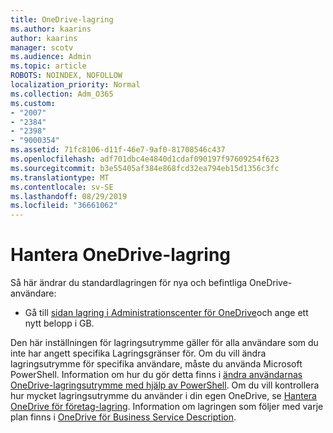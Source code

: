```yaml
---
title: OneDrive-lagring
ms.author: kaarins
author: kaarins
manager: scotv
ms.audience: Admin
ms.topic: article
ROBOTS: NOINDEX, NOFOLLOW
localization_priority: Normal
ms.collection: Adm_O365
ms.custom:
- "2007"
- "2384"
- "2398"
- "9000354"
ms.assetid: 71fc8106-d11f-46e7-9af0-81708546c437
ms.openlocfilehash: adf701dbc4e4840d1cdaf090197f97609254f623
ms.sourcegitcommit: b3e55405af384e868fcd32ea794eb15d1356c3fc
ms.translationtype: MT
ms.contentlocale: sv-SE
ms.lasthandoff: 08/29/2019
ms.locfileid: "36661062"
---
```

# <a name="manage-your-onedrive-storage"></a>Hantera OneDrive-lagring

Så här ändrar du standardlagringen för nya och befintliga OneDrive-användare:
  
- Gå till [sidan lagring i Administrationscenter för OneDrive](https://admin.onedrive.com/?v=StorageSettings)och ange ett nytt belopp i GB.

Den här inställningen för lagringsutrymme gäller för alla användare som du inte har angett specifika Lagringsgränser för. Om du vill ändra lagringsutrymme för specifika användare, måste du använda Microsoft PowerShell. Information om hur du gör detta finns i [ändra användarnas OneDrive-lagringsutrymme med hjälp av PowerShell](https://go.microsoft.com/fwlink/?linkid=866402). Om du vill kontrollera hur mycket lagringsutrymme du använder i din egen OneDrive, se [Hantera OneDrive för företag-lagring](https://go.microsoft.com/fwlink/?linkid=866429). Information om lagringen som följer med varje plan finns i [OneDrive för Business Service Description](https://go.microsoft.com/fwlink/p/?LinkID=826071).
  
